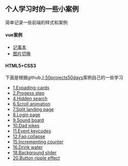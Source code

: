 ## 个人学习时的一些小案例
简单记录一些前端的样式和案例
#### vue案例
* [记事本](https://wink-ly.github.io/Web/Vue/记事本/index.html)
* [图片切换](https://wink-ly.github.io/Web/Vue/图片切换/vue.html)

#### HTML5+CSS3
下面是根据github上[50projects50days](https://github.com/bradtraversy/50projects50days)案例自己的一些学习
* [1.Expading-cards](https://wink-ly.github.io/Web/Web/1.Expanding-cards/index.html)
* [2.Progess step](https://wink-ly.github.io/Web/Web/2.Progess%20step/index.html)
* [4.Hidden search](https://wink-ly.github.io/Web/Web/4.Hidden%20search/index.html)
* [6.Scroll animation](https://wink-ly.github.io/Web/Web/6.Scroll%20animation/index.html)
* [7.Split landing page](https://wink-ly.github.io/Web/Web/7.Split%20landing%20page/index.html)
* [8.Login page](https://wink-ly.github.io/Web/Web/8.Login%20page/index.html)
* [9.Sound board](https://wink-ly.github.io/Web/Web/9.Sound%20board/index.html)
* [10.Dad jokes](https://wink-ly.github.io/Web/Web/10.Dad%20jokes/index.html)
* [11.Event keycodes](https://wink-ly.github.io/Web/Web/11.Event%20keycodes/index.html)
* [12.Faq collapse](https://wink-ly.github.io/Web/Web/12.Faq%20collapse/index.html)
* [15.Incrementing counter](https://wink-ly.github.io/Web/Web/15.Incrementing%20counter/index.html)
* [16.Drink water](https://wink-ly.github.io/Web/Web/16.Drink%20water/index.html)
* [18.Background slider](https://wink-ly.github.io/Web/Web/18.Background%20slider/index.html)
* [20.Button ripple effect](https://wink-ly.github.io/Web/Web/20.Button%20ripple%20effect/index.html)
